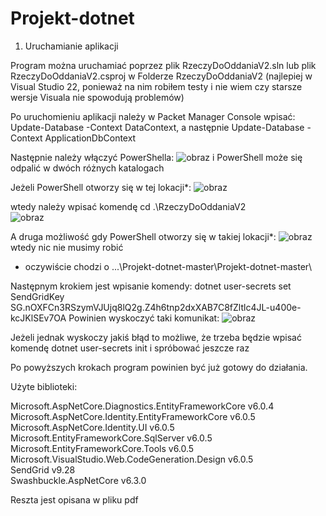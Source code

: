 # Projekt-dotnet
1. Uruchamianie aplikacji

Program można uruchamiać poprzez plik RzeczyDoOddaniaV2.sln lub plik RzeczyDoOddaniaV2.csproj w Folderze RzeczyDoOddaniaV2 (najlepiej w Visual Studio 22, ponieważ na nim robiłem testy i nie wiem czy starsze wersje Visuala nie spowodują problemów)

Po uruchomieniu aplikacji należy w Packet Manager Console wpisać:
Update-Database -Context DataContext, a następnie
Update-Database -Context ApplicationDbContext

Następnie należy włączyć PowerShella:
![obraz](https://user-images.githubusercontent.com/101111673/174493089-2413affe-5375-412d-b393-cbcac9bd2438.png)
i PowerShell może się odpalić w dwóch różnych katalogach

Jeżeli PowerShell otworzy się w tej lokacji*:
![obraz](https://user-images.githubusercontent.com/101111673/174493123-92a82888-cd74-4c75-add3-d8446e515e74.png)

wtedy należy wpisać komendę cd .\RzeczyDoOddaniaV2\
![obraz](https://user-images.githubusercontent.com/101111673/174493172-3eeb2332-7db9-4cc7-b21b-a6705860a5b6.png)

A druga możliwość gdy PowerShell otworzy się w takiej lokacji*:
![obraz](https://user-images.githubusercontent.com/101111673/174493204-fb3174b0-2e19-4d89-9bfd-793a3695e618.png)
wtedy nic nie musimy robić

* oczywiście chodzi o ...\Projekt-dotnet-master\Projekt-dotnet-master\


Następnym krokiem jest wpisanie komendy: dotnet user-secrets set SendGridKey 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
Powinien wyskoczyć taki komunikat:
![obraz](https://user-images.githubusercontent.com/101111673/174493270-5826bf66-e1e2-46ea-a393-0ecdc8f39ad1.png)

Jeżeli jednak wyskoczy jakiś błąd to możliwe, że trzeba będzie wpisać komendę dotnet user-secrets init i spróbować jeszcze raz

Po powyższych krokach program powinien być już gotowy do działania.


Użyte biblioteki:

Microsoft.AspNetCore.Diagnostics.EntityFrameworkCore v6.0.4 <br />
Microsoft.AspNetCore.Identity.EntityFrameworkCore v6.0.5 <br />
Microsoft.AspNetCore.Identity.UI v6.0.5 <br />
Microsoft.EntityFrameworkCore.SqlServer v6.0.5 <br />
Microsoft.EntityFrameworkCore.Tools v6.0.5 <br />
Microsoft.VisualStudio.Web.CodeGeneration.Design v6.0.5 <br />
SendGrid v9.28 <br />
Swashbuckle.AspNetCore v6.3.0 <br />



Reszta jest opisana w pliku pdf




